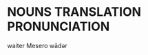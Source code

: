 
# NOUNS                 TRANSLATION                 PRONUNCIATION

waiter                  Mesero                      wādər 